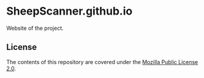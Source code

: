 # SheepScanner.github.io
Website of the project.


## License

The contents of this repository are covered under the [Mozilla Public License 2.0](LICENSE).
